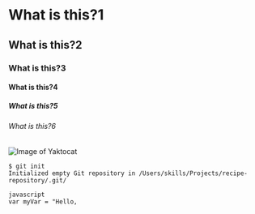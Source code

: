 # What is this?1
## What is this?2
### What is this?3
#### What is this?4
##### What is this?5
###### What is this?6

![Image of Yaktocat](https://octodex.github.com/images/yaktocat.png)

```
$ git init
Initialized empty Git repository in /Users/skills/Projects/recipe-repository/.git/
```

```
javascript
var myVar = "Hello,
```
